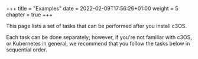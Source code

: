 +++
title = "Examples"
date = 2022-02-09T17:56:26+01:00
weight = 5
chapter = true
+++

This page lists a set of tasks that can be performed after you install c3OS.

Each task can be done separately; however, if you're not familiar with c3OS, or Kubernetes in general, we recommend that you follow the tasks below in sequential order.